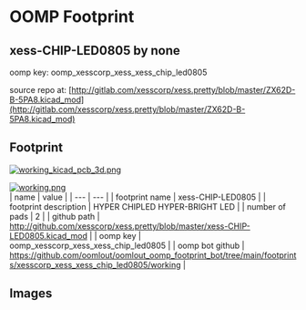 # OOMP Footprint  
## xess-CHIP-LED0805  by none  
  
oomp key: oomp_xesscorp_xess_xess_chip_led0805  
  
source repo at: [http://gitlab.com/xesscorp/xess.pretty/blob/master/ZX62D-B-5PA8.kicad_mod](http://gitlab.com/xesscorp/xess.pretty/blob/master/ZX62D-B-5PA8.kicad_mod)  
## Footprint  
  
[![working_kicad_pcb_3d.png](working_kicad_pcb_3d_600.png)](working_kicad_pcb_3d.png)  
  
[![working.png](working_600.png)](working.png)  
| name | value | 
| --- | --- | 
| footprint name | xess-CHIP-LED0805 | 
| footprint description | HYPER CHIPLED HYPER-BRIGHT LED | 
| number of pads | 2 | 
| github path | http://github.com/xesscorp/xess.pretty/blob/master/xess-CHIP-LED0805.kicad_mod | 
| oomp key | oomp_xesscorp_xess_xess_chip_led0805 | 
| oomp bot github | https://github.com/oomlout/oomlout_oomp_footprint_bot/tree/main/footprints/xesscorp_xess_xess_chip_led0805/working | 
## Images  
